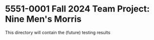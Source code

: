 # 5551-0001 Fall 2024 Team Project: Nine Men's Morris

This directory will contain the (future) testing results
